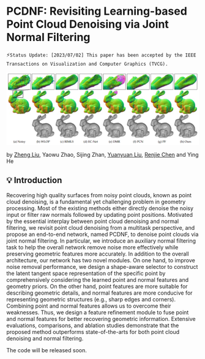 # PCDNF: Revisiting Learning-based Point Cloud Denoising via Joint Normal Filtering

:zap:`Status Update: [2023/07/02] This paper has been accepted by the IEEE Transactions on Visualization and Computer Graphics (TVCG).`

<p align='center'>
<img src='image/figure2.png' width='900'/>
</p>

 by [Zheng Liu](https://labzhengliu.github.io/), Yaowu Zhao, Sijing Zhan, [Yuanyuan Liu](https://cvlab-liuyuanyuan.github.io/), [Renjie Chen](http://staff.ustc.edu.cn/~renjiec/) and Ying He

 ## :bulb: Introduction
Recovering high quality surfaces from noisy point clouds, known as point cloud denoising, is a fundamental yet challenging
problem in geometry processing. Most of the existing methods either directly denoise the noisy input or filter raw normals followed by
updating point positions. Motivated by the essential interplay between point cloud denoising and normal filtering, we revisit point cloud
denoising from a multitask perspective, and propose an end-to-end network, named PCDNF, to denoise point clouds via joint normal
filtering. In particular, we introduce an auxiliary normal filtering task to help the overall network remove noise more effectively while
preserving geometric features more accurately. In addition to the overall architecture, our network has two novel modules. On one
hand, to improve noise removal performance, we design a shape-aware selector to construct the latent tangent space representation of
the specific point by comprehensively considering the learned point and normal features and geometry priors. On the other hand, point
features are more suitable for describing geometric details, and normal features are more conducive for representing geometric
structures (e.g., sharp edges and corners). Combining point and normal features allows us to overcome their weaknesses. Thus, we
design a feature refinement module to fuse point and normal features for better recovering geometric information. Extensive
evaluations, comparisons, and ablation studies demonstrate that the proposed method outperforms state-of-the-arts for both point
cloud denoising and normal filtering.

The code will be released soon.
